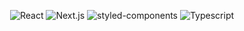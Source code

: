 <div align="center">

![React] ![Next.js] ![styled-components] ![Typescript]

</div>

<!-- Bagdes -->
[styled-components]: https://img.shields.io/badge/styled--components-373a58?style=flat-square&logo=styled-components&labelColor=373a58
[React]: https://img.shields.io/badge/React-373a58?style=flat-square&logo=react&labelColor=373a58
[Next.js]: https://img.shields.io/badge/Next.js-373a58?style=flat-square&logo=next.js&labelColor=373a58
[Typescript]: https://img.shields.io/badge/Typescript-373a58?style=flat-square&logo=typescript&labelColor=373a58
